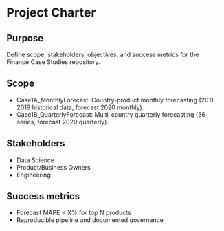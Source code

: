 # Project Charter

## Purpose
Define scope, stakeholders, objectives, and success metrics for the Finance Case Studies repository.

## Scope
- Case1A_MonthlyForecast: Country-product monthly forecasting (2011–2019 historical data, forecast 2020 monthly).
- Case1B_QuarterlyForecast: Multi-country quarterly forecasting (36 series, forecast 2020 quarterly).

## Stakeholders
- Data Science
- Product/Business Owners
- Engineering

## Success metrics
- Forecast MAPE < X% for top N products
- Reproducible pipeline and documented governance
